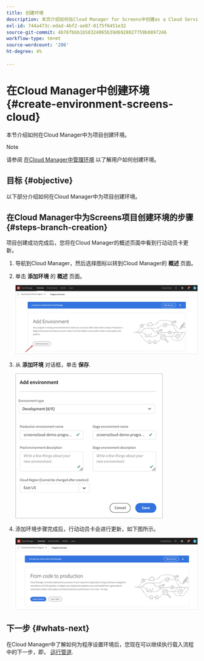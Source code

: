 ```yaml
---
title: 创建环境
description: 本页介绍如何在Cloud Manager for Screens中创建as a Cloud Service。
exl-id: 744a473c-edad-4bf2-ae87-0175f6451e32
source-git-commit: 4b76fbbb1b58324065b39d6928027759b0897246
workflow-type: tm+mt
source-wordcount: '206'
ht-degree: 4%

---
```


# 在Cloud Manager中创建环境 {#create-environment-screens-cloud}

本节介绍如何在Cloud Manager中为项目创建环境。

>[!NOTE]
>请参阅 [在Cloud Manager中管理环境](https://experienceleague.adobe.com/docs/experience-manager-cloud-service/implementing/using-cloud-manager/manage-environments.html?lang=en) 以了解用户如何创建环境。

## 目标 {#objective}

以下部分介绍如何在Cloud Manager中为项目创建环境。

## 在Cloud Manager中为Screens项目创建环境的步骤 {#steps-branch-creation}

项目创建成功完成后，您将在Cloud Manager的概述页面中看到行动动员卡更新。

1. 导航到Cloud Manager，然后选择图标以转到Cloud Manager的 **概述** 页面。

1. 单击 **添加环境** 的 **概述** 页面。

   ![图像](/help/screens-cloud/assets/onboarding/add-environ1.png)

1. 从 **添加环境** 对话框，单击 **保存**.

   ![图像](/help/screens-cloud/assets/onboarding/add-environ2.png)

1. 添加环境步骤完成后，行动动员卡会进行更新，如下图所示。

   ![图像](/help/screens-cloud/assets/onboarding/add-environ3a.png)

## 下一步 {#whats-next}

在Cloud Manager中了解如何为程序设置环境后，您现在可以继续执行载入流程中的下一步，即， [运行管道](/help/screens-cloud/onboarding-screens-cloud/running-a-pipeline.md).
